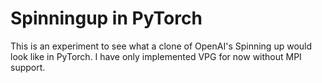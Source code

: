 # Spinningup in PyTorch

This is an experiment to see what a clone of OpenAI's Spinning up would look like in PyTorch. I have only implemented VPG for now without MPI support.

